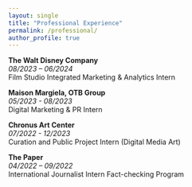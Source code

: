 ```yaml
---
layout: single
title: "Professional Experience"
permalink: /professional/
author_profile: true
---
```


**The Walt Disney Company**  
*08/2023 – 06/2024*  
Film Studio Integrated Marketing & Analytics Intern  

**Maison Margiela, OTB Group**  
*05/2023 - 08/2023*  
Digital Marketing & PR Intern  

**Chronus Art Center**  
*07/2022 - 12/2023*  
Curation and Public Project Intern (Digital Media Art)  

**The Paper**  
*04/2022 – 09/2022*  
International Journalist Intern
Fact-checking Program
